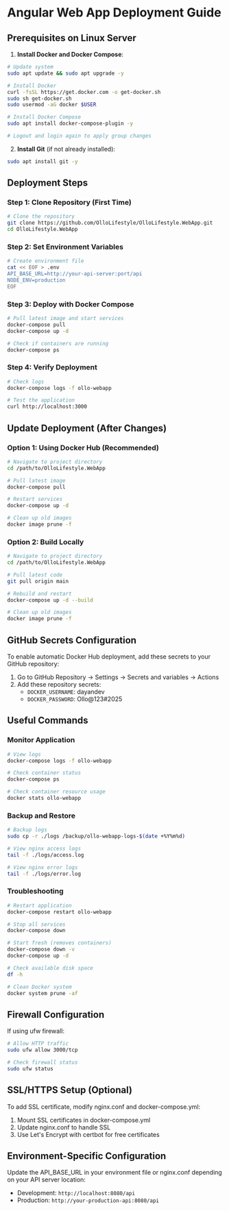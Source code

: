 # Angular Web App Deployment Guide

## Prerequisites on Linux Server

1. **Install Docker and Docker Compose**:
```bash
# Update system
sudo apt update && sudo apt upgrade -y

# Install Docker
curl -fsSL https://get.docker.com -o get-docker.sh
sudo sh get-docker.sh
sudo usermod -aG docker $USER

# Install Docker Compose
sudo apt install docker-compose-plugin -y

# Logout and login again to apply group changes
```

2. **Install Git** (if not already installed):
```bash
sudo apt install git -y
```

## Deployment Steps

### Step 1: Clone Repository (First Time)
```bash
# Clone the repository
git clone https://github.com/OlloLifestyle/OlloLifestyle.WebApp.git
cd OlloLifestyle.WebApp
```

### Step 2: Set Environment Variables
```bash
# Create environment file
cat << EOF > .env
API_BASE_URL=http://your-api-server:port/api
NODE_ENV=production
EOF
```

### Step 3: Deploy with Docker Compose
```bash
# Pull latest image and start services
docker-compose pull
docker-compose up -d

# Check if containers are running
docker-compose ps
```

### Step 4: Verify Deployment
```bash
# Check logs
docker-compose logs -f ollo-webapp

# Test the application
curl http://localhost:3000
```

## Update Deployment (After Changes)

### Option 1: Using Docker Hub (Recommended)
```bash
# Navigate to project directory
cd /path/to/OlloLifestyle.WebApp

# Pull latest image
docker-compose pull

# Restart services
docker-compose up -d

# Clean up old images
docker image prune -f
```

### Option 2: Build Locally
```bash
# Navigate to project directory
cd /path/to/OlloLifestyle.WebApp

# Pull latest code
git pull origin main

# Rebuild and restart
docker-compose up -d --build

# Clean up old images
docker image prune -f
```

## GitHub Secrets Configuration

To enable automatic Docker Hub deployment, add these secrets to your GitHub repository:

1. Go to GitHub Repository → Settings → Secrets and variables → Actions
2. Add these repository secrets:
   - `DOCKER_USERNAME`: dayandev
   - `DOCKER_PASSWORD`: Ollo@123#2025

## Useful Commands

### Monitor Application
```bash
# View logs
docker-compose logs -f ollo-webapp

# Check container status
docker-compose ps

# Check container resource usage
docker stats ollo-webapp
```

### Backup and Restore
```bash
# Backup logs
sudo cp -r ./logs /backup/ollo-webapp-logs-$(date +%Y%m%d)

# View nginx access logs
tail -f ./logs/access.log

# View nginx error logs
tail -f ./logs/error.log
```

### Troubleshooting
```bash
# Restart application
docker-compose restart ollo-webapp

# Stop all services
docker-compose down

# Start fresh (removes containers)
docker-compose down -v
docker-compose up -d

# Check available disk space
df -h

# Clean Docker system
docker system prune -af
```

## Firewall Configuration

If using ufw firewall:
```bash
# Allow HTTP traffic
sudo ufw allow 3000/tcp

# Check firewall status
sudo ufw status
```

## SSL/HTTPS Setup (Optional)

To add SSL certificate, modify nginx.conf and docker-compose.yml:

1. Mount SSL certificates in docker-compose.yml
2. Update nginx.conf to handle SSL
3. Use Let's Encrypt with certbot for free certificates

## Environment-Specific Configuration

Update the API_BASE_URL in your environment file or nginx.conf depending on your API server location:
- Development: `http://localhost:8080/api`
- Production: `http://your-production-api:8080/api`